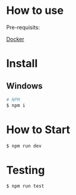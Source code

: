 # How to use

Pre-requisits:

[Docker](https://www.docker.com/)

# Install

## Windows

```bash
# NPM
$ npm i
```

# How to Start

```bash
$ npm run dev
```

# Testing

```bash
$ npm run test
```
